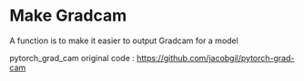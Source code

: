 # Make Gradcam
A function is to make it easier to output Gradcam for a model

pytorch_grad_cam original code : https://github.com/jacobgil/pytorch-grad-cam
